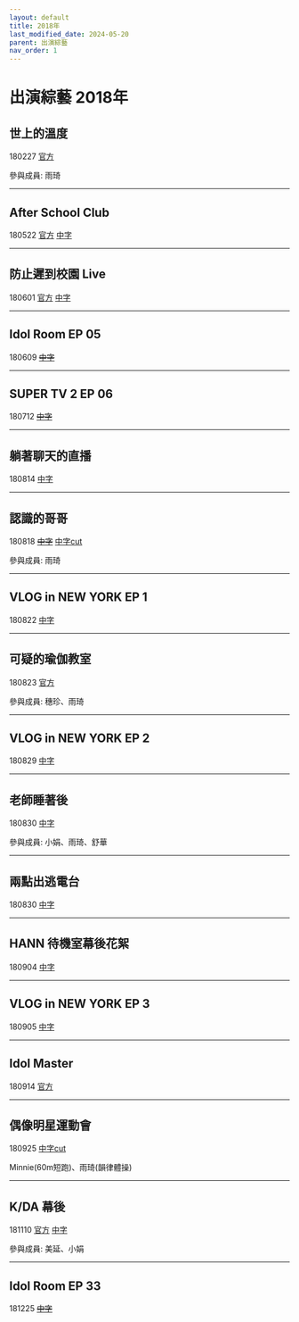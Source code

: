 ```yaml
---
layout: default
title: 2018年
last_modified_date: 2024-05-20
parent: 出演綜藝
nav_order: 1
---
```


# 出演綜藝 2018年

## 世上的溫度

180227 [官方](https://www.youtube.com/watch?v=MbHVHQstS9w)

參與成員: 雨琦

---

## After School Club

180522 [官方](https://www.youtube.com/watch?v=uHBXlFUALKo) [中字](https://www.bilibili.com/video/BV14p411o7xq)

---

## 防止遲到校園 Live

180601 [官方](https://www.youtube.com/watch?v=GrIRN1471Qc) [中字](https://www.bilibili.com/video/BV1Cb411P7i9)

---

## Idol Room EP 05

180609 ~~[中字](https://www.bilibili.com/video/BV14W411P7Gx)~~

---

## SUPER TV 2 EP 06

180712 ~~[中字](https://www.bilibili.com/video/BV1es411H7Zp)~~

---

## 躺著聊天的直播

180814 [中字](https://www.bilibili.com/video/BV1Fx411f7uZ)

---

## 認識的哥哥

180818 ~~[中字](https://www.bilibili.com/video/BV1gW411975g)~~ [中字cut](https://www.bilibili.com/video/BV17W41197he)

參與成員: 雨琦

---

## VLOG in NEW YORK EP 1

180822 [中字](https://www.bilibili.com/video/BV1fW411Q7Ai)

---

## 可疑的瑜伽教室

180823 [官方](https://www.youtube.com/watch?v=UmxE266X6hE)

參與成員: 穗珍、雨琦

---

## VLOG in NEW YORK EP 2

180829 [中字](https://www.bilibili.com/video/BV14s411c7F7)

---

## 老師睡著後

180830 [中字](https://www.bilibili.com/video/BV1HW411f7sE)

參與成員: 小娟、雨琦、舒華

---

## 兩點出逃電台

180830 [中字](https://www.bilibili.com/video/BV1HW411o75A)

---

## HANN 待機室幕後花絮

180904 [中字](https://www.bilibili.com/video/BV1kW411Z74G)

---

## VLOG in NEW YORK EP 3

180905 [中字](https://www.bilibili.com/video/BV1bW411d7cs)

---

## Idol Master

180914 [官方](https://www.youtube.com/watch?v=MnX5fthP4Ms)

---

## 偶像明星運動會

180925 [中字cut](https://www.bilibili.com/video/BV17t411s7Hy)

Minnie(60m短跑)、雨琦(韻律體操)

---

## K/DA 幕後

181110 [官方](https://www.youtube.com/watch?v=8b2DjJ5iVgI) [中字](https://www.bilibili.com/video/BV1yb411c7eH)

參與成員: 美延、小娟

---

## Idol Room EP 33

181225 ~~[中字](https://www.bilibili.com/video/BV1bt411C7bL)~~
